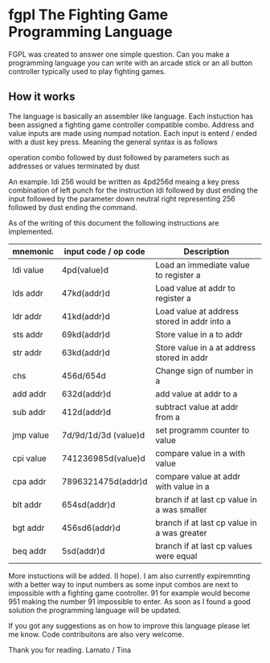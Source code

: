 # fgpl The Fighting Game Programming Language

FGPL was created to answer one simple question. Can you make a programming language you can write with an arcade stick or an all button controller typically used to play fighting games.

## How it works

The language is basically an assembler like language. Each instuction has been assigned a fighting game controller compatible combo.
Address and value inputs are made using numpad notation. Each input is enterd / ended with a dust key press. Meaning the general syntax is as follows

operation combo followed by dust followed by parameters such as addresses or values terminated by dust

An example.
ldi 256 would be written as 4pd256d
meaing a key press combination of left punch for the instruction ldi followed by dust ending the input followed by the parameter down neutral right representing 256 followed by dust ending the command.

As of the writing of this document the following instructions are implemented.

| mnemonic  | input code / op code | Description                                 |
|-----------|----------------------|-------------------------------------------- |
| ldi value | 4pd(value)d          | Load an immediate value to register a         |
| lds addr  | 47kd(addr)d          | Load value at addr to register a            |
| ldr addr  | 41kd(addr)d          | Load value at address stored in addr into a |
| sts addr  | 69kd(addr)d          | Store value in a to addr                    |
| str addr  | 63kd(addr)d          | Store value in a at address stored in addr  |
| chs       | 456d/654d            | Change sign of number in a                  |
| add addr  | 632d(addr)d          | add value at addr to a                      |
| sub addr  | 412d(addr)d          | subtract value at addr from a               |
| jmp value | 7d/9d/1d/3d (value)d | set programm counter to value               |
| cpi value | 741236985d(value)d   | compare value in a with value               |
| cpa addr  | 7896321475d(addr)d   | compare value at addr with value in a       |
| blt addr  | 654sd(addr)d         | branch if at last cp value in a was smaller |
| bgt addr  | 456sd6(addr)d        | branch if at last cp value in a was greater |
| beq addr  | 5sd(addr)d           | branch if at last cp values were equal      |

More instuctions will be added. (I hope). I am also currently expiremnting with a better way to input numbers as some input combos are next to impossible with a fighting game controller. 91 for example would become 951 making the number 91 impossible to enter. As soon as I found a good solution the programming language will be updated.

If you got any suggestions as on how to improve this language please let me know.
Code contribuitons are also very welcome.

Thank you for reading.
Lamato / Tina
